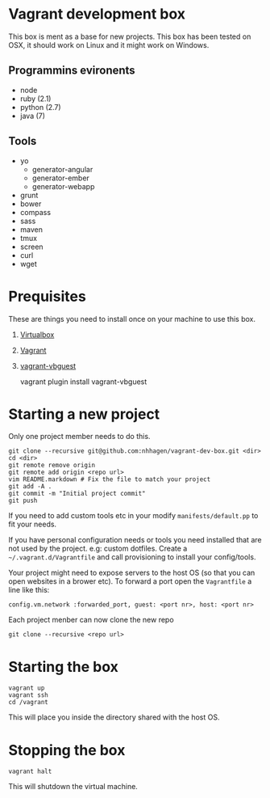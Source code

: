 # Vagrant development box

This box is ment as a base for new projects. This box has been tested on OSX, it should work on Linux and it might work on Windows.

## Programmins evironents

* node
* ruby (2.1)
* python (2.7)
* java (7)

## Tools

* yo
    * generator-angular
    * generator-ember
    * generator-webapp
* grunt
* bower
* compass
* sass
* maven
* tmux
* screen
* curl
* wget

# Prequisites

These are things you need to install once on your machine to use this box.

1. [Virtualbox](https://www.virtualbox.org/)
2. [Vagrant](http://www.vagrantup.com/)
3. [vagrant-vbguest](https://github.com/dotless-de/vagrant-vbguest)

    vagrant plugin install vagrant-vbguest

# Starting a new project

Only one project member needs to do this.

    git clone --recursive git@github.com:nhhagen/vagrant-dev-box.git <dir>
    cd <dir>
    git remote remove origin
    git remote add origin <repo url>
    vim README.markdown # Fix the file to match your project
    git add -A .
    git commit -m "Initial project commit"
    git push

If you need to add custom tools etc in your modify `manifests/default.pp` to fit your needs.

If you have personal configuration needs or tools you need installed that are not used by the project. e.g: custom
dotfiles. Create a `~/.vagrant.d/Vagrantfile` and call provisioning to install your config/tools.

Your project might need to expose servers to the host OS (so that you can open websites in a brower etc). To forward a
port open the `Vagrantfile` a line like this:

    config.vm.network :forwarded_port, guest: <port nr>, host: <port nr>

Each project menber can now clone the new repo

    git clone --recursive <repo url>

# Starting the box

    vagrant up
    vagrant ssh
    cd /vagrant

This will place you inside the directory shared with the host OS.

# Stopping the box

    vagrant halt

This will shutdown the virtual machine.

